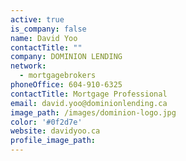 ```yaml
---
active: true
is_company: false
name: David Yoo
contactTitle: ""
company: DOMINION LENDING
network:
  - mortgagebrokers
phoneOffice: 604-910-6325
contactTitle: Mortgage Professional
email: david.yoo@dominionlending.ca
image_path: /images/dominion-logo.jpg
color: '#0f2d7e'
website: davidyoo.ca
profile_image_path:
---
```

